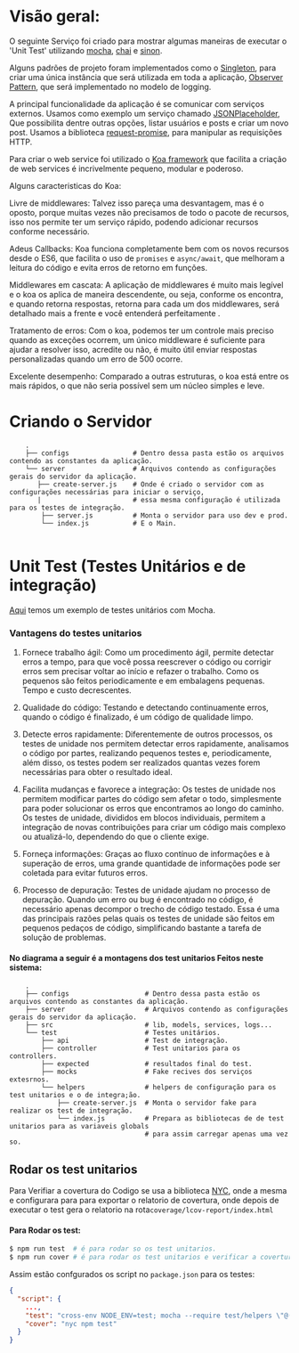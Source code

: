 # Visão geral:
O seguinte Serviço foi criado para mostrar algumas maneiras de executar o 'Unit Test' utilizando [mocha](https://www.npmjs.com/package/mocha), [chai](https://www.npmjs.com/package/chai) e [sinon](https://www.npmjs.com/package/sinon).

Alguns padrões de projeto foram implementados como o [Singleton](https://www.sitepoint.com/javascript-design-patterns-singleton/), para criar uma única instância que será utilizada em toda a aplicação, [Observer Pattern](https://netbasal.com/javascript-observables-under-the-hood-2423f760584), que será implementado no modelo de logging.

  
A principal funcionalidade da aplicação é se comunicar com serviços externos. Usamos como exemplo um serviço chamado [JSONPlaceholder](https://jsonplaceholder.typicode.com/), Que possibilita dentre outras opções, listar usuários e posts e criar um novo post. Usamos a biblioteca [request-promise](https://www.npmjs.com/package/request-promise), para manipular as requisições HTTP.

Para criar o web service foi utilizado o [Koa framework](https://koajs.com/) que facilita a criação de web services é incrivelmente pequeno, modular e poderoso.

Alguns caracteristicas do Koa:

Livre de middlewares: Talvez isso pareça uma desvantagem, mas é o oposto, porque muitas vezes não precisamos de todo o pacote de recursos, isso nos permite ter um serviço rápido, podendo adicionar recursos conforme necessário.

Adeus Callbacks: Koa funciona completamente bem com os novos recursos desde o ES6, que facilita o uso de `promises` e `async/await`, que melhoram a leitura do código e evita erros de retorno em funções.

Middlewares em cascata: A aplicação de middlewares é muito mais legível e o koa os aplica de maneira descendente, ou seja, conforme os encontra, e quando retorna respostas, retorna para cada um dos middlewares, será detalhado mais a frente e você entenderá perfeitamente .

Tratamento de erros: Com o koa, podemos ter um controle mais preciso quando as exceções ocorrem, um único middleware é suficiente para ajudar a resolver isso, acredite ou não, é muito útil enviar respostas personalizadas quando um erro de 500 ocorre.

Excelente desempenho: Comparado a outras estruturas, o koa está entre os mais rápidos, o que não seria possível sem um núcleo simples e leve.

# Criando o Servidor
```
    .
    ├── configs                # Dentro dessa pasta estão os arquivos contendo as constantes da aplicação.
    └── server                 # Arquivos contendo as configurações gerais do servidor da aplicação.
       ├── create-server.js    # Onde é criado o servidor com as configurações necessárias para iniciar o serviço,
       |                       # essa mesma configuração é utilizada para os testes de integração. 
        ├── server.js          # Monta o servidor para uso dev e prod.
        └── index.js           # E o Main.
    
```

# Unit Test (Testes Unitários e de integração)

[Aqui](https://www.taniarascia.com/unit-testing-in-javascript/) temos um exemplo de testes unitários com Mocha.

### Vantagens do testes unitarios 

1. Fornece trabalho ágil: Como um procedimento ágil, permite detectar erros a tempo, para que você possa reescrever o código ou corrigir erros sem precisar voltar ao início e refazer o trabalho. Como os pequenos são feitos periodicamente e em embalagens pequenas. Tempo e custo decrescentes.

2. Qualidade do código: Testando e detectando continuamente erros, quando o código é finalizado, é um código de qualidade limpo.

3. Detecte erros rapidamente: Diferentemente de outros processos, os testes de unidade nos permitem detectar erros rapidamente, analisamos o código por partes, realizando pequenos testes e, periodicamente, além disso, os testes podem ser realizados quantas vezes forem necessárias para obter o resultado ideal.

4. Facilita mudanças e favorece a integração: Os testes de unidade nos permitem modificar partes do código sem afetar o todo, simplesmente para poder solucionar os erros que encontramos ao longo do caminho. Os testes de unidade, divididos em blocos individuais, permitem a integração de novas contribuições para criar um código mais complexo ou atualizá-lo, dependendo do que o cliente exige.

5. Forneça informações: Graças ao fluxo contínuo de informações e à superação de erros, uma grande quantidade de informações pode ser coletada para evitar futuros erros.

6. Processo de depuração: Testes de unidade ajudam no processo de depuração. Quando um erro ou bug é encontrado no código, é necessário apenas decompor o trecho de código testado. Essa é uma das principais razões pelas quais os testes de unidade são feitos em pequenos pedaços de código, simplificando bastante a tarefa de solução de problemas.

#### No diagrama a seguir é a montagens dos test unitarios Feitos neste sistema:

```
    .
    ├── configs                   # Dentro dessa pasta estão os arquivos contendo as constantes da aplicação.
    ├── server                    # Arquivos contendo as configurações gerais do servidor da aplicação.
    ├── src                       # lib, models, services, logs...
    └── test                      # Testes unitários.
        ├── api                   # Test de integração.
        ├── controller            # Test unitarios para os controllers.
        ├── expected              # resultados final do test.
        ├── mocks                 # Fake recives dos serviços extesrnos.
        └── helpers               # helpers de configuração para os test unitarios e o de integra;ão.
            ├── create-server.js  # Monta o servidor fake para realizar os test de integração.
            └── index.js          # Prepara as bibliotecas de de test unitarios para as variaveis globals
                                  # para assim carregar apenas uma vez so.
```

## Rodar os test unitarios

Para Verifiar a covertura do Codigo se usa a biblioteca [NYC](https://www.npmjs.com/package/nyc), onde a mesma e configurara para 
para exportar o relatorio de covertura, onde depois de executar o test gera o relatorio na rota`coverage/lcov-report/index.html` 

#### Para Rodar os test:
```bash
$ npm run test  # é para rodar so os test unitarios.
$ npm run cover # é para rodar os test unitarios e verificar a covertura do codigo.
```
Assim estão confgurados os script no `package.json` para os testes:
```json
{
  "script": {
    ...,
    "test": "cross-env NODE_ENV=test; mocha --require test/helpers \"@(src|test)/**/*@(.spec.js)\" --timeout 5000 --exit",
    "cover": "nyc npm test"
  }
}
```
